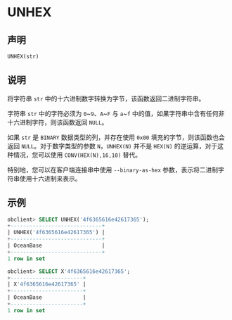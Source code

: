 # UNHEX

## 声明

```sql
UNHEX(str)
```

## 说明

将字符串 `str` 中的十六进制数字转换为字节，该函数返回二进制字符串。

字符串 `str` 中的字符必须为 `0`\~`9`、`A`\~`F` 与 `a`\~`f` 中的值，如果字符串中含有任何非十六进制字符，则该函数返回 `NULL`。

如果 `str` 是 `BINARY` 数据类型的列，并存在使用 `0x00` 填充的字节，则该函数也会返回 `NULL`。对于数字类型的参数 `N`，`UNHEX(N)` 并不是 `HEX(N)` 的逆运算，对于这种情况，您可以使用 `CONV(HEX(N),16,10)` 替代。

特别地，您可以在客户端连接串中使用 `--binary-as-hex` 参数，表示将二进制字符串使用十六进制来表示。

## 示例

```sql
obclient> SELECT UNHEX('4f6365616e42617365');
+-----------------------------+
| UNHEX('4f6365616e42617365') |
+-----------------------------+
| OceanBase                   |
+-----------------------------+
1 row in set 

obclient> SELECT X'4f6365616e42617365';
+-----------------------+
| X'4f6365616e42617365' |
+-----------------------+
| OceanBase             |
+-----------------------+
1 row in set 
```
